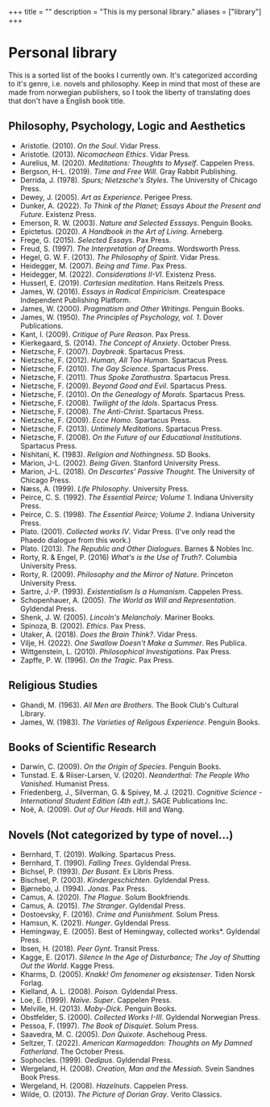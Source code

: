 +++
title = ""
description = "This is my personal library."
aliases = ["library"]
+++

# Personal library

This is a sorted list of the books I currently own. It's categorized according to it's genre, i.e. novels and philosophy. Keep in mind that most of these are made from norwegian publishers, so I took the liberty of translating does that don't have a English book title.

## Philosophy, Psychology, Logic and Aesthetics 
- Aristotle. (2010). *On the Soul*. Vidar Press.
- Aristotle. (2013). *Nicomachean Ethics*. Vidar Press.
- Aurelius, M. (2020). *Meditations: Thoughts to Myself*. Cappelen Press.
- Bergson, H-L. (2019). *Time and Free Will*. Gray Rabbit Publishing.
- Derrida, J. (1978). *Spurs; Nietzsche's Styles*. The University of Chicago Press.
- Dewey, J. (2005). *Art as Experience*. Perigee Press.
- Dunker, A. (2022). *To Think of the Planet; Essays About the Present and Future*. Existenz Press.
- Emerson, R. W. (2003). *Nature and Selected Esssays*. Penguin Books.
- Epictetus. (2020). *A Handbook in the Art of Living*. Arneberg.
- Frege, G. (2015). *Selected Essays*. Pax Press.
- Freud, S. (1997). *The Interpretation of Dreams*. Wordsworth Press.
- Hegel, G. W. F. (2013). *The Philosophy of Spirit*. Vidar Press.
- Heidegger, M. (2007). *Being and Time*. Pax Press.
- Heidegger, M. (2022). *Considerations II-VI*. Existenz Press.
- Husserl, E. (2019). *Cartesian meditation*. Hans Reitzels Press.
- James, W. (2016). *Essays in Radical Empiricism*. Createspace Independent Publishing Platform.
- James, W. (2000). *Pragmatism and Other Writings*. Penguin Books.
- James, W. (1950). *The Principles of Psychology, vol. 1*. Dover Publications. 
- Kant, I. (2009). *Critique of Pure Reason*. Pax Press.
- Kierkegaard, S. (2014). *The Concept of Anxiety*. October Press.
- Nietzsche, F. (2007). *Daybreak*. Spartacus Press.
- Nietzsche, F. (2012). *Human, All Too Human*. Spartacus Press.
- Nietzsche, F. (2010). *The Gay Science*. Spartacus Press.
- Nietzsche, F. (2011). *Thus Spoke Zarathustra*. Spartacus Press.
- Nietzsche, F. (2009). *Beyond Good and Evil*. Spartacus Press.
- Nietzsche, F. (2010). *On the Genealogy of Morals*. Spartacus Press.
- Nietzsche, F. (2008). *Twilight of the Idols*. Spartacus Press.
- Nietzsche, F. (2008). *The Anti-Christ*. Spartacus Press.
- Nietzsche, F. (2009). *Ecce Homo*. Spartacus Press.
- Nietzsche, F. (2013). *Untimely Meditations*. Spartacus Press.
- Nietzsche, F. (2008). *On the Future of our Educational Institutions*. Spartacus Press.
- Nishitani, K. (1983). *Religion and Nothingness*. SD Books.
- Marion, J-L. (2002). *Being Given*. Stanford University Press.
- Marion, J-L. (2018). *On Descartes' Passive Thought*. The University of Chicago Press.
- Næss, A. (1999). *Life Philosophy*. University Press.
- Peirce, C. S. (1992). *The Essential Peirce; Volume 1*. Indiana University Press.
- Peirce, C. S. (1998). *The Essential Peirce; Volume 2*. Indiana University Press.
- Plato. (2001). *Collected works IV*. Vidar Press. (I've only read the Phaedo dialogue from this work.)
- Plato. (2013). *The Republic and Other Dialogues*. Barnes & Nobles Inc.
- Rorty, R. & Engel, P. (2016) *What's is the Use of Truth?*. Columbia University Press.
- Rorty, R. (2009). *Philosophy and the Mirror of Nature*. Princeton University Press.
- Sartre, J.-P. (1993). *Existentialism Is a Humanism*. Cappelen Press.
- Schopenhauer, A. (2005). *The World as Will and Representation*. Gyldendal Press.
- Shenk, J. W. (2005). *Lincoln's Melancholy*. Mariner Books.
- Spinoza, B. (2002). *Ethics*. Pax Press.
- Utaker, A. (2018). *Does the Brain Think?*. Vidar Press.
- Vilje, H. (2022). *One Swallow Doesn't Make a Summer*. Res Publica.
- Wittgenstein, L. (2010). *Philosophical Investigations*. Pax Press.
- Zapffe, P. W. (1996). *On the Tragic*. Pax Press.

## Religious Studies
- Ghandi, M. (1963). *All Men are Brothers*. The Book Club's Cultural Library.
- James, W. (1983). *The Varieties of Religous Experience*. Penguin Books.

## Books of Scientific Research
- Darwin, C. (2009). *On the Origin of Species*. Penguin Books.
- Tunstad. E. & Riiser-Larsen, V. (2020). *Neanderthal: The People Who Vanished*. Humanist Press.
- Friedenberg, J., Silverman, G. & Spivey, M. J. (2021). *Cognitive Science - International Student Edition (4th edt.)*. SAGE Publications Inc.
- Noë, A. (2009). *Out of Our Heads*. Hill and Wang.

## Novels (Not categorized by type of novel...)
- Bernhard, T. (2019). *Walking*. Spartacus Press.
- Bernhard, T. (1990). *Falling Trees*. Gyldendal Press.
- Bichsel, P. (1993). *Der Busant*. Ex Libris Press.
- Bischsel, P. (2003). *Kindergeschichten*. Gyldendal Press.
- Bjørnebo, J. (1994). *Jonas*. Pax Press.
- Camus, A. (2020). *The Plague*. Solum Bookfriends.
- Camus, A. (2015). *The Stranger*. Gyldendal Press.
- Dostoevsky, F. (2016). *Crime and Punishment*. Solum Press.
- Hamsun, K. (2021). *Hunger*. Gyldendal Press.
- Hemingway, E. (2005). Best of Hemingway, collected works*. Gyldendal Press.
- Ibsen, H. (2018). *Peer Gynt*. Transit Press.
- Kagge, E. (2017). *Silence In the Age of Disturbance; The Joy of Shutting Out the World*. Kagge Press.
- Kharms, D. (2005). *Knakk! Om fenomener og eksistenser*. Tiden Norsk Forlag.
- Kielland, A. L. (2008). *Poison*. Gyldendal Press.
- Loe, E. (1999). *Naïve. Super*. Cappelen Press.
- Melville, H. (2013). *Moby-Dick*. Penguin Books.
- Obstfelder, S. (2000). *Collected Works I-III*. Gyldendal Norwegian Press.
- Pessoa, F. (1997). *The Book of Disquiet*. Solum Press.
- Saavedra, M. C. (2005). *Don Quixote*. Aschehoug Press.
- Seltzer, T. (2022). *American Karmageddon: Thoughts on My Damned Fatherland*. The October Press.
- Sophocles. (1999). *Oedipus*. Gyldendal Press.
- Wergeland, H. (2008). *Creation, Man and the Messiah*. Svein Sandnes Book Press.
- Wergeland, H. (2008). *Hazelnuts*. Cappelen Press.
- Wilde, O. (2013). *The Picture of Dorian Gray*. Verito Classics.
